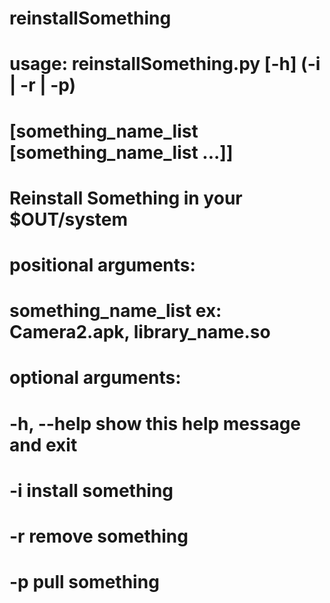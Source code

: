 # reinstallSomething
#
# usage: reinstallSomething.py [-h] (-i | -r | -p)
#                             [something_name_list [something_name_list ...]]
#
# Reinstall Something in your $OUT/system
#
# positional arguments:
#   something_name_list  ex: Camera2.apk, library_name.so
# 
# optional arguments:
# 
#   -h, --help           show this help message and exit
#   -i                   install something
#   -r                   remove something
#   -p                   pull something

